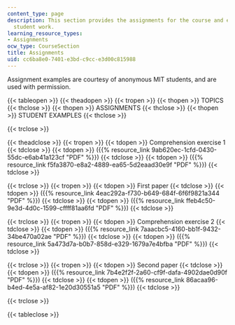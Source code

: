 ```yaml
---
content_type: page
description: This section provides the assignments for the course and examples of
  student work.
learning_resource_types:
- Assignments
ocw_type: CourseSection
title: Assignments
uid: cc6ba8e0-7401-e3bd-c9cc-e3d00c815988
---
```


Assignment examples are courtesy of anonymous MIT students, and are used with permission.

{{< tableopen >}}
{{< theadopen >}}
{{< tropen >}}
{{< thopen >}}
TOPICS
{{< thclose >}}
{{< thopen >}}
ASSIGNMENTS
{{< thclose >}}
{{< thopen >}}
STUDENT EXAMPLES
{{< thclose >}}

{{< trclose >}}

{{< theadclose >}}
{{< tropen >}}
{{< tdopen >}}
Comprehension exercise 1
{{< tdclose >}}
{{< tdopen >}}
({{% resource_link 9ab620ec-1cfd-0430-55dc-e6ab41a123cf "PDF" %}})
{{< tdclose >}}
{{< tdopen >}}
({{% resource_link f5fa3870-e8a2-4889-ea65-5d2eaad30e9f "PDF" %}})
{{< tdclose >}}

{{< trclose >}}
{{< tropen >}}
{{< tdopen >}}
First paper
{{< tdclose >}}
{{< tdopen >}}
({{% resource_link 4eac292a-f730-b649-684f-6f6f9821a344 "PDF" %}})
{{< tdclose >}}
{{< tdopen >}}
({{% resource_link ffeb4c50-9e3d-4d0c-1599-cffff81aa6fd "PDF" %}})
{{< tdclose >}}

{{< trclose >}}
{{< tropen >}}
{{< tdopen >}}
Comprehension exercise 2
{{< tdclose >}}
{{< tdopen >}}
({{% resource_link 7aaacbc5-4160-bb1f-9432-34be470a02ae "PDF" %}})
{{< tdclose >}}
{{< tdopen >}}
({{% resource_link 5a473d7a-b0b7-858d-e329-1679a7e4bfba "PDF" %}})
{{< tdclose >}}

{{< trclose >}}
{{< tropen >}}
{{< tdopen >}}
Second paper
{{< tdclose >}}
{{< tdopen >}}
({{% resource_link 7b4e2f2f-2a60-cf9f-dafa-4902dae0d90f "PDF" %}})
{{< tdclose >}}
{{< tdopen >}}
({{% resource_link 86acaa96-b4ed-4e5a-af82-1e20d30551a5 "PDF" %}})
{{< tdclose >}}

{{< trclose >}}

{{< tableclose >}}
